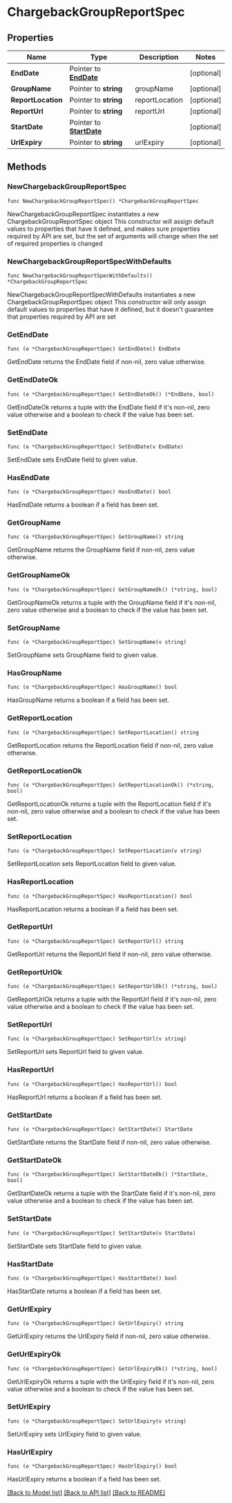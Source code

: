 # ChargebackGroupReportSpec

## Properties

Name | Type | Description | Notes
------------ | ------------- | ------------- | -------------
**EndDate** | Pointer to [**EndDate**](EndDate.md) |  | [optional] 
**GroupName** | Pointer to **string** | groupName | [optional] 
**ReportLocation** | Pointer to **string** | reportLocation | [optional] 
**ReportUrl** | Pointer to **string** | reportUrl | [optional] 
**StartDate** | Pointer to [**StartDate**](StartDate.md) |  | [optional] 
**UrlExpiry** | Pointer to **string** | urlExpiry | [optional] 

## Methods

### NewChargebackGroupReportSpec

`func NewChargebackGroupReportSpec() *ChargebackGroupReportSpec`

NewChargebackGroupReportSpec instantiates a new ChargebackGroupReportSpec object
This constructor will assign default values to properties that have it defined,
and makes sure properties required by API are set, but the set of arguments
will change when the set of required properties is changed

### NewChargebackGroupReportSpecWithDefaults

`func NewChargebackGroupReportSpecWithDefaults() *ChargebackGroupReportSpec`

NewChargebackGroupReportSpecWithDefaults instantiates a new ChargebackGroupReportSpec object
This constructor will only assign default values to properties that have it defined,
but it doesn't guarantee that properties required by API are set

### GetEndDate

`func (o *ChargebackGroupReportSpec) GetEndDate() EndDate`

GetEndDate returns the EndDate field if non-nil, zero value otherwise.

### GetEndDateOk

`func (o *ChargebackGroupReportSpec) GetEndDateOk() (*EndDate, bool)`

GetEndDateOk returns a tuple with the EndDate field if it's non-nil, zero value otherwise
and a boolean to check if the value has been set.

### SetEndDate

`func (o *ChargebackGroupReportSpec) SetEndDate(v EndDate)`

SetEndDate sets EndDate field to given value.

### HasEndDate

`func (o *ChargebackGroupReportSpec) HasEndDate() bool`

HasEndDate returns a boolean if a field has been set.

### GetGroupName

`func (o *ChargebackGroupReportSpec) GetGroupName() string`

GetGroupName returns the GroupName field if non-nil, zero value otherwise.

### GetGroupNameOk

`func (o *ChargebackGroupReportSpec) GetGroupNameOk() (*string, bool)`

GetGroupNameOk returns a tuple with the GroupName field if it's non-nil, zero value otherwise
and a boolean to check if the value has been set.

### SetGroupName

`func (o *ChargebackGroupReportSpec) SetGroupName(v string)`

SetGroupName sets GroupName field to given value.

### HasGroupName

`func (o *ChargebackGroupReportSpec) HasGroupName() bool`

HasGroupName returns a boolean if a field has been set.

### GetReportLocation

`func (o *ChargebackGroupReportSpec) GetReportLocation() string`

GetReportLocation returns the ReportLocation field if non-nil, zero value otherwise.

### GetReportLocationOk

`func (o *ChargebackGroupReportSpec) GetReportLocationOk() (*string, bool)`

GetReportLocationOk returns a tuple with the ReportLocation field if it's non-nil, zero value otherwise
and a boolean to check if the value has been set.

### SetReportLocation

`func (o *ChargebackGroupReportSpec) SetReportLocation(v string)`

SetReportLocation sets ReportLocation field to given value.

### HasReportLocation

`func (o *ChargebackGroupReportSpec) HasReportLocation() bool`

HasReportLocation returns a boolean if a field has been set.

### GetReportUrl

`func (o *ChargebackGroupReportSpec) GetReportUrl() string`

GetReportUrl returns the ReportUrl field if non-nil, zero value otherwise.

### GetReportUrlOk

`func (o *ChargebackGroupReportSpec) GetReportUrlOk() (*string, bool)`

GetReportUrlOk returns a tuple with the ReportUrl field if it's non-nil, zero value otherwise
and a boolean to check if the value has been set.

### SetReportUrl

`func (o *ChargebackGroupReportSpec) SetReportUrl(v string)`

SetReportUrl sets ReportUrl field to given value.

### HasReportUrl

`func (o *ChargebackGroupReportSpec) HasReportUrl() bool`

HasReportUrl returns a boolean if a field has been set.

### GetStartDate

`func (o *ChargebackGroupReportSpec) GetStartDate() StartDate`

GetStartDate returns the StartDate field if non-nil, zero value otherwise.

### GetStartDateOk

`func (o *ChargebackGroupReportSpec) GetStartDateOk() (*StartDate, bool)`

GetStartDateOk returns a tuple with the StartDate field if it's non-nil, zero value otherwise
and a boolean to check if the value has been set.

### SetStartDate

`func (o *ChargebackGroupReportSpec) SetStartDate(v StartDate)`

SetStartDate sets StartDate field to given value.

### HasStartDate

`func (o *ChargebackGroupReportSpec) HasStartDate() bool`

HasStartDate returns a boolean if a field has been set.

### GetUrlExpiry

`func (o *ChargebackGroupReportSpec) GetUrlExpiry() string`

GetUrlExpiry returns the UrlExpiry field if non-nil, zero value otherwise.

### GetUrlExpiryOk

`func (o *ChargebackGroupReportSpec) GetUrlExpiryOk() (*string, bool)`

GetUrlExpiryOk returns a tuple with the UrlExpiry field if it's non-nil, zero value otherwise
and a boolean to check if the value has been set.

### SetUrlExpiry

`func (o *ChargebackGroupReportSpec) SetUrlExpiry(v string)`

SetUrlExpiry sets UrlExpiry field to given value.

### HasUrlExpiry

`func (o *ChargebackGroupReportSpec) HasUrlExpiry() bool`

HasUrlExpiry returns a boolean if a field has been set.


[[Back to Model list]](../README.md#documentation-for-models) [[Back to API list]](../README.md#documentation-for-api-endpoints) [[Back to README]](../README.md)


